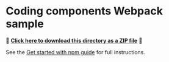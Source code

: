 # Coding components Webpack sample

📁 **[Click here to download this directory as a ZIP file](https://esri.github.io/jsapi-resources/zips/coding-components-sample-webpack.zip)** 📁

See the [Get started with npm guide](https://developers.arcgis.com/javascript/latest/get-started/#npm) for full instructions.
